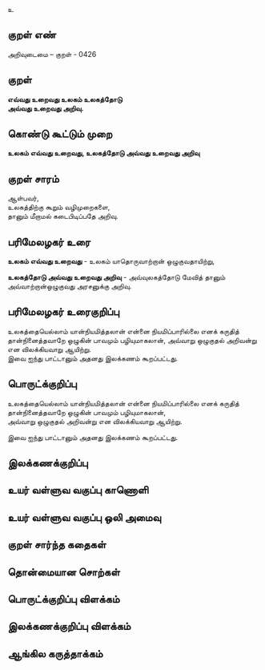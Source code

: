 உ

## குறள் எண் 

அறிவுடைமை – குறள் - 0426  

## குறள் 

**எவ்வது உறைவது உலகம் உலகத்தோடு  
அவ்வது உறைவது அறிவு.**

## கொண்டு கூட்டும் முறை

**உலகம் எவ்வது உறைவது, உலகத்தோடு அவ்வது உறைவது அறிவு**

## குறள் சாரம் 

ஆள்பவர்,  
உலகத்திற்கு கூறும் வழிமுறைகளை,  
தானும் மீறாமல் கடைபிடிப்பதே அறிவு.  

## பரிமேலழகர் உரை

**உலகம் எவ்வது உறைவது** - உலகம் யாதொருவாற்றான் ஒழுகுவதாயிற்று,  

**உலகத்தோடு அவ்வது உறைவது அறிவு** - அவ்வுலகத்தோடு மேவித் தானும் அவ்வாற்றான்ஒழுகுவது அரசனுக்கு அறிவு.  

## பரிமேலழகர் உரைகுறிப்பு   

உலகத்தையெல்லாம் யான்நியமித்தலான் என்னை நியமிப்பாரில்லை எனக் கருதித் தான்நினைத்தவாறே ஒழுகின் பாவமும் பழியுமாகலான், அவ்வாறு ஒழுகுதல் அறிவன்று என விலக்கியவாறு ஆயிற்று.  
இவை ஐந்து பாட்டானும் அதனது இலக்கணம் கூறப்பட்டது.   

## பொருட்க்குறிப்பு 

உலகத்தையெல்லாம் யான்நியமித்தலான் என்னை நியமிப்பாரில்லை எனக் கருதித்  
தான்நினைத்தவாறே ஒழுகின் பாவமும் பழியுமாகலான்,  
அவ்வாறு ஒழுகுதல் அறிவன்று என விலக்கியவாறு ஆயிற்று.  

இவை ஐந்து பாட்டானும் அதனது இலக்கணம் கூறப்பட்டது.    

## இலக்கணக்குறிப்பு  


## உயர் வள்ளுவ வகுப்பு காணொளி


## உயர் வள்ளுவ வகுப்பு ஒலி அமைவு 

 
## குறள் சார்ந்த கதைகள் 


## தொன்மையான சொற்கள்


## பொருட்க்குறிப்பு விளக்கம்


## இலக்கணக்குறிப்பு விளக்கம்


## ஆங்கில கருத்தாக்கம் 



